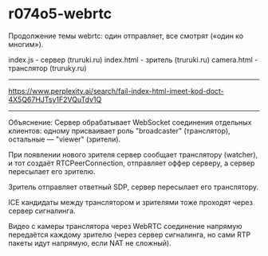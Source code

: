 # r074o5-webrtc

Продолжение темы webrtc: один отправляет, все смотрят («один ко многим»).

index.js - сервер (truruki.ru)
index.html - зритель (truruki.ru)
camera.html - транслятор (truruky.ru)

*******************************************

https://www.perplexity.ai/search/fail-index-html-imeet-kod-doct-4X5Q67HJTsy1F2VQuTdv1Q

*********************************************
Объяснение:
Сервер обрабатывает WebSocket соединения отдельных клиентов: одному присваивает роль "broadcaster" (транслятор), остальные — "viewer" (зрители).

При появлении нового зрителя сервер сообщает транслятору (watcher), и тот создаёт RTCPeerConnection, отправляет оффер серверу, а сервер пересылает его зрителю.

Зритель отправляет ответный SDP, сервер пересылает его транслятору.

ICE кандидаты между транслятором и зрителями тоже проходят через сервер сигналинга.

Видео с камеры транслятора через WebRTC соединение напрямую передаётся каждому зрителю (через сервер сигналинга, но сами RTP пакеты идут напрямую, если NAT не сложный).
